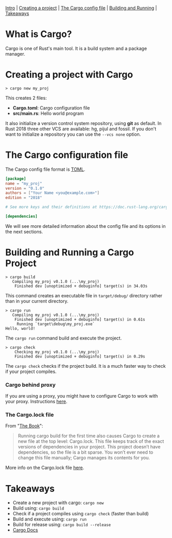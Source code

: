 
[Intro](#what-is-cargo) | [Creating a project](#creating-a-project-with-cargo) | [The Cargo config file](#the-cargo-configuration-file) | [Building and Running](#building-and-running-a-cargo-project) | [Takeaways](#takeaways)

# What is Cargo?

Cargo is one of Rust's main tool. It is a build system and a package manager.

# Creating a project with Cargo

```
> cargo new my_proj
```
This creates 2 files:
 -  **Cargo.toml**: Cargo configuration file
 -  **src/main.rs**: Hello world program
  
It also initialize a version control system repository, using **git** as default. In Rust 2018 three other VCS are available: hg, pijul and fossil.
If you don't want to initialize a repository you can use the `--vcs none` option.

# The Cargo configuration file

The Cargo config file format is [TOML](https://github.com/toml-lang/toml).

```toml
[package]
name = "my_proj"
version = "0.1.0"
authors = ["Your Name <you@example.com>"]
edition = "2018"

# See more keys and their definitions at https://doc.rust-lang.org/cargo/reference/manifest.html

[dependencies]
```

We will see more detailed information about the config file and its options in the next sections.

# Building and Running a Cargo Project

```
> cargo build
   Compiling my_proj v0.1.0 (...\my_proj)
    Finished dev [unoptimized + debuginfo] target(s) in 34.03s
```

This command creates an executable file in `target/debug/` directory rather than in your current directory.

```
> cargo run
   Compiling my_proj v0.1.0 (...\my_proj)
    Finished dev [unoptimized + debuginfo] target(s) in 0.61s
     Running `target\debug\my_proj.exe`
Hello, world!
```

The `cargo run` command build and execute the project.

```
> cargo check
    Checking my_proj v0.1.0 (...\my_proj)
    Finished dev [unoptimized + debuginfo] target(s) in 0.29s
```

The `cargo check` checks if the project build. It is a much faster way to check if your project compiles.

### Cargo behind proxy

If you are using a proxy, you might have to configure Cargo to work with your proxy. Instructions [here](cargo_proxy).

### The Cargo.lock file

From "[The Book](https://doc.rust-lang.org/book/ch01-03-hello-cargo.html#building-and-running-a-cargo-project)":
> Running cargo build for the first time also causes Cargo to create a new file at the top level: Cargo.lock. This file keeps track of the exact versions of dependencies in your project. This project doesn’t have dependencies, so the file is a bit sparse. You won’t ever need to change this file manually; Cargo manages its contents for you.

More info on the Cargo.lock file [here](cargo_lock).

# Takeaways
 - Create a new project with cargo: `cargo new`
 - Build using: `cargo build`
 - Check if a project compiles using `cargo check` (faster than build)
 - Build and execute using: `cargo run`
 - Build for release using: `cargo build --release`
 - [Cargo Docs](https://doc.rust-lang.org/cargo/)
